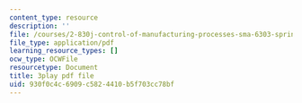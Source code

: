 ```yaml
---
content_type: resource
description: ''
file: /courses/2-830j-control-of-manufacturing-processes-sma-6303-spring-2008/930f0c4c6909c5824410b5f703cc78bf_aHuYrIHveJo.pdf
file_type: application/pdf
learning_resource_types: []
ocw_type: OCWFile
resourcetype: Document
title: 3play pdf file
uid: 930f0c4c-6909-c582-4410-b5f703cc78bf
---
```

